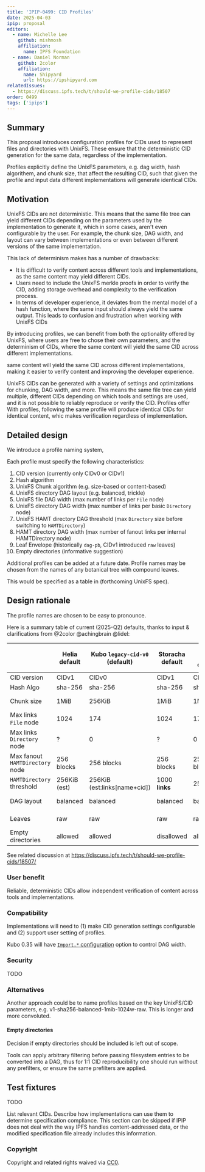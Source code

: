 ```yaml
---
title: 'IPIP-0499: CID Profiles'
date: 2025-04-03
ipip: proposal
editors:
  - name: Michelle Lee
    github: mishmosh
    affiliation:
      name: IPFS Foundation
  - name: Daniel Norman
    github: 2color
    affiliation:
      name: Shipyard
      url: https://ipshipyard.com
relatedIssues:
  - https://discuss.ipfs.tech/t/should-we-profile-cids/18507
order: 0499
tags: ['ipips']
---
```


## Summary

This proposal introduces configuration profiles for CIDs used to represent files and directories with UnixFS. These ensure that the deterministic CID generation for the same data, regardless of the implementation.

Profiles explicitly define the UnixFS parameters, e.g. dag width, hash algorithem, and chunk size, that affect the resulting CID, such that given the profile and input data different implementations will generate identical CIDs.

## Motivation

UnixFS CIDs are not deterministic. This means that the same file tree can yield different CIDs depending on the parameters used by the implementation to generate it, which in some cases, aren't even configurable by the user. For example, the chunk size, DAG width, and layout can vary between implementations or even between different versions of the same implementation.

This lack of determinism makes has a number of drawbacks:

- It is difficult to verify content across different tools and implementations, as the same content may yield different CIDs.
- Users need to include the UnixFS merkle proofs in order to verify the CID, adding storage overhead and complexity to the verification process.
- In terms of developer experience, it deviates from the mental model of a hash function, where the same input should always yield the same output. This leads to confusion and frustration when working with UnixFS CIDs

By introducing profiles, we can benefit from both the optionality offered by UnixFS, where users are free to chose their own parameters, and the determinism of CIDs, where the same content will yield the same CID across different implementations.

 same content will yield the same CID across different implementations, making it easier to verify content and improving the developer experience.

UnixFS CIDs can be generated with a variety of settings and optimizations for chunking, DAG width, and more. This means the same file tree can yield multiple, different CIDs depending on which tools and settings are used, and it is not possible to reliably reproduce or verify the CID. Profiles offer With profiles, following the same profile will produce identical CIDs for identical content, whic makes verification regardless of implementation.

## Detailed design

We introduce a profile naming system,

Each profile must specify the following characteristics:

1. CID version (currently only CIDv0 or CIDv1)
1. Hash algorithm
1. UnixFS Chunk algorithm (e.g. size-based or content-based)
1. UnixFS directory DAG layout (e.g. balanced, trickle)
1. UnixFS file DAG width (max number of links per `File` node)
1. UnixFS directory DAG width (max number of links per basic `Directory` node)
1. UnixFS HAMT directory DAG threshold (max `Directory` size before switching to `HAMTDirectory`)
1. HAMT directory DAG width (max number of fanout links per internal HAMTDirectory node)
1. Leaf Envelope (historically `dag-pb`, CIDv1 introduced `raw` leaves)
1. Empty directories (informative suggestion)

Additional profiles can be added at a future date. Profile names may be chosen from the names of any botanical tree with compound leaves.

This would be specified as a table in (forthcoming UnixFS spec).

## Design rationale

The profile names are chosen to be easy to pronounce.

Here is a summary table of current (2025-Q2) defaults, thanks to input & clarifications from @2color @achingbrain @lidel:

|                                 | Helia default | Kubo `legacy-cid-v0` (default)    | Storacha default | Kubo `test-cid-v1` | Kubo `test-cid-v1-wide`   | DASL          |
|---------------------------------|---------------|-----------------------------------|------------------|--------------------|---------------------------|---------------|
| CID version                     | CIDv1         | CIDv0                             | CIDv1            | CIDv1              | CIDv1                     | CIDv1         |
| Hash Algo                       | sha-256       | sha-256                           | sha-256          | sha-256            | sha-256                   | sha-256       |
| Chunk size                      | 1MiB          | 256KiB                            | 1MiB             | 1MiB               | 1MiB                      | not specified |
| Max links `File` node           | 1024          | 174                               | 1024             | 174                | **1024**                  | not specified |
| Max links `Directory` node      | ?             | 0                                 | ?                | 0                  | 0                         | ?             |
| Max fanout `HAMTDirectory` node | 256 blocks    | 256 blocks                        | 256 blocks       | 256 blocks         | **1024**                  | not specified |
| `HAMTDirectory` threshold       | 256KiB (est)  | 256KiB (est:links[name+cid])      | 1000 **links**   | 256KiB             | **1MiB**                  | not specified |
| DAG layout                      | balanced      | balanced                          | balanced         | balanced           | balanced                  | not specified |
| Leaves                          | raw           | raw                               | raw              | raw                | raw                       | not specified |
| Empty directories               | allowed       | allowed                           | disallowed       | allowed            | allowed                   | not specified |

See related discussion at https://discuss.ipfs.tech/t/should-we-profile-cids/18507/

### User benefit

Reliable, deterministic CIDs allow independent verification of content across tools and implementations.

### Compatibility

Implementations will need to (1) make CID generation settings configurable and (2) support user setting of profiles.

Kubo 0.35 will have [`Import.*` configuration](https://github.com/ipfs/kubo/blob/master/docs/config.md#import) option to control DAG width.

### Security

TODO

### Alternatives

Another approach could be to name profiles based on the key UnixFS/CID parameters, e.g. v1-sha256-balanced-1mib-1024w-raw. This is longer and more convoluted.


#### Empty directories

Decision if empty directories should be included is left out of scope.

Tools can apply arbitrary filtering before passing filesystem entries
to be converted into a DAG, thus for 1:1 CID reproducibility one should
run without any prefilters, or ensure the same prefilters are applied.

## Test fixtures

TODO

List relevant CIDs. Describe how implementations can use them to determine
specification compliance. This section can be skipped if IPIP does not deal
with the way IPFS handles content-addressed data, or the modified specification
file already includes this information.

### Copyright

Copyright and related rights waived via [CC0](https://creativecommons.org/publicdomain/zero/1.0/).
